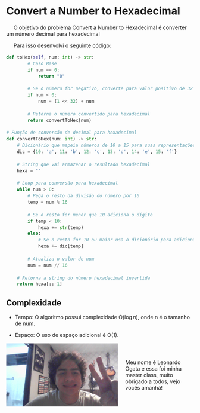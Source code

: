 # Convert a Number to Hexadecimal

&nbsp;&nbsp;&nbsp;&nbsp; O objetivo do problema Convert a Number to Hexadecimal é converter um número decimal para hexadecimal

&nbsp;&nbsp;&nbsp;&nbsp; Para isso desenvolvi o seguinte código: 

```python
def toHex(self, num: int) -> str:
        # Caso Base
        if num == 0:
            return "0"

        # Se o número for negativo, converte para valor positivo de 32 bits
        if num < 0:
            num = (1 << 32) + num
    
        # Retorna o número convertido para hexadecimal 
        return convertToHex(num)

# Função de conversão de decimal para hexadecimal
def convertToHex(num: int) -> str:
    # Dicionário que mapeia números de 10 a 15 para suas representações hexadecimais
    dic = {10: 'a', 11: 'b', 12: 'c', 13: 'd', 14: 'e', 15: 'f'}
    
    # String que vai armazenar o resultado hexadecimal
    hexa = ""
    
    # Loop para conversão para hexadecimal
    while num > 0:
        # Pega o resto da divisão do número por 16 
        temp = num % 16

        # Se o resto for menor que 10 adiciona o dígito 
        if temp < 10:
            hexa += str(temp)
        else:
            # Se o resto for 10 ou maior usa o dicionário para adicionar a letra 
            hexa += dic[temp]
        
        # Atualiza o valor de num
        num = num // 16

    # Retorna a string do número hexadecimal invertida 
    return hexa[::-1]
```

## Complexidade
- Tempo: O algoritmo possui complexidade O($\log{n}$), onde n é o tamanho de num.

- Espaço: O uso de espaço adicional é O(1).

<div style="display: flex; align-items: center; justify-content: center;">
    <img src="leoogata87.jpg" alt="leoogata" style="width: 300px; height: auto; margin-right: 20px;">
    <div>
        <p>Meu nome é Leonardo Ogata e essa foi minha master class, muito obrigado a todos, vejo vocês amanhã!</p>
    </div>
</div>
